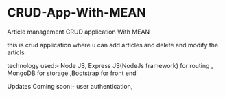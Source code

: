 # CRUD-App-With-MEAN
Article management CRUD application With MEAN

this is crud application where u can add articles and delete and modify the articls

technology used:-
 Node JS, Express JS(NodeJs framework) for routing , MongoDB for storage ,Bootstrap for front end

Updates Coming soon:-
 user authentication,

